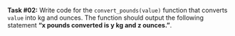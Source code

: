 **Task #02:** Write code for the `convert_pounds(value)` function that converts `value` into kg and ounces. The function should output the following statement **“x pounds converted is y kg and z ounces.”**.
